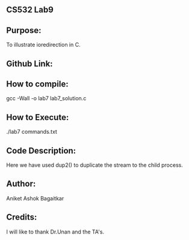 ## CS532 Lab9

## Purpose:
To illustrate ioredirection in C.

## Github Link:


## How to compile:
gcc -Wall -o lab7 lab7_solution.c

## How to Execute:
./lab7 commands.txt

## Code Description:
Here we have used dup2() to duplicate the stream to the child process. 

## Author:
Aniket Ashok Bagaitkar

## Credits:
I will like to thank Dr.Unan and the TA's.